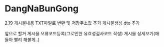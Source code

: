 # DangNaBunGong

2.19 
게시물내용 TXT파일로 변환 및 저장주소값 추가
게시물생성 dto 추가

앞으로 할거 
게시물 오류코드등록(그로인한 유효성검사코드 작성)
게시물 상세보기(애들아 빨리 해볼게..)
